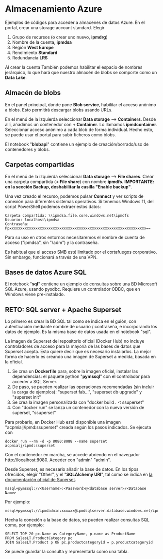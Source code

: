 # Almacenamiento Azure
Ejemplos de códigos para acceder a almacenes de datos Azure.
En el portal, crear una storage account standard. Elegir 

1. Grupo de recursos (o crear uno nuevo, **ipmdrg**)
2. Nombre de la cuenta, **ipmdsa**
3. Región **West Europe**
4. Rendimiento **Standard**
5. Redundancia **LRS**

Al crear la cuenta También podemos habilitar el espacio de nombres jerárquico, lo que hará que nuestro almacén de blobs se comporte como un **Data Lake**. 

## Almacén de blobs
En el panel principal, donde pone **Blob service**, habilitar el acceso anónimo a blobs. Esto permitirá descargar blobs usando URLs. 

En el menú de la izquierda seleccionar **Data storage** --> **Containers**. Desde allí, añadimos un contenedor con **+ Container**. Lo llamamos **ipmdcontainer**. Seleccionar acceso anónimo a cada blob de forma individual. Hecho esto, se puede usar el portal para subir ficheros como blobs. 

El notebook "**blobapi**" contiene un ejemplo de creación/borrado/uso de contenedores y blobs. 

## Carpetas compartidas
En el menú de la izquierda seleccionar **Data storage** --> **File shares**. Crear una carpeta compartida (**+ File share**) con nombre **ipmdfs**. **IMPORTANTE: en la sección Backup, deshabilitar la casilla "Enable backup"**.

Una vez creado el recurso, podemos pulsar **Connect** y ver scripts de conexión para diferentes sistemas operativos. Si tenemos Windows 11, del script PowerShell podemos extraer estos datos:
```
Carpeta compartida: \\ipmdsa.file.core.windows.net\ipmdfs
Usuario: localhost\ipmdsa
Contraseña: Ppxxxxxxxxxxxxxxxxxxxxxxxxxxxxxxxxxxxxxxxxxxxxxxxxxxxxxxxxxxxxxxx==
```
Para su uso en otros entornos necesitaremos el nombre de cuenta de acceso ("ipmdsa", sin "\adm") y la contraseña. 

Es habitual que el acceso SMB esté limitado por el cortafuegos corporativo. Sin embargo, funcionará a través de una VPN. 

## Bases de datos Azure SQL
El notebook "**sql**" contiene un ejemplo de consultas sobre una BD Microsoft SQL Azure, usando pyodbc. Requiere un controlador ODBC, que en Windows viene pre-instalado. 

## RETO: SQL server + Apache Superset
Lo primero es crear la BD SQL tal como se indica en el guión, con autenticación mediante nombre de usuario / contraseña, e incorporando los datos de ejemplo. Es la misma base de datos usada en el notebook "sql". 

La imagen de Superset del repositorio oficial (Docker Hub) no incluye controladores de acceso para la mayoría de las bases de datos que Superset acepta. Esto quiere decir que es necesario instalarlos. La mejor forma de hacerlo es creando una imagen de Superset a medida, basada en la oficial.

1. Se crea un **Dockerfile** para, sobre la imagen oficial, instalar las dependencias: el paquete python "**pymssql**" con el controlador para acceder a SQL Server. 
2. De paso, se pueden realizar las operaciones recomendadas (sin incluir la carga de ejemplos): "superset fab...", "superset db upgrade" y "superset init"
3. Se crea la imagen personalizada con "docker build . -t ssuperset"
4. Con "docker run" se lanza un contenedor con la nueva versión de superset, "ssuperset"

Para probarlo, en Docker Hub está disponible una imagen "acpmialj/ipmd:ssuperset" creada según los pasos indicados. Se ejecuta con 
```
docker run --rm -d -p 8080:8088 --name superset acpmialj/ipmd:ssuperset
```
Con el contenedor en marcha, se accede abriendo en el navegador http://localhost:8080. Acceder con "admin" "admin". 

Desde Superset, es necesario añadir la base de datos. En los tipos ofrecidos, elegir "Other", y el "**SQLAlchemy URI**", tal como se indica en [la documentación oficial de Superset](https://superset.apache.org/docs/databases/sql-server/). 
```
mssql+pymssql://<Username>:<Password>@<database server>/<Database Name>
```
Por ejemplo:
```
mssql+pymssql://ipmdadmin:xxxxxx@ipmdsqlserver.database.windows.net/ipmdsql
```
Hecha la conexión a la base de datos, se pueden realizar consultas SQL como, por ejemplo:
```
SELECT TOP 20 pc.Name as CategoryName, p.name as ProductName
FROM SalesLT.ProductCategory pc
JOIN SalesLT.Product p ON pc.productcategoryid = p.productcategoryid
```
Se puede guardar la consulta y representarla como una tabla. 
